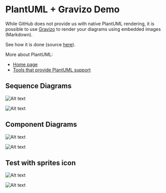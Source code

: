 # PlantUML + Gravizo Demo

While GitHub does not provide us with native PlantUML rendering,
it is possible to use [Gravizo](https://www.gravizo.com) to render
your diagrams using embedded images (Markdown).

See how it is done (source [here](https://raw.githubusercontent.com/htssouza/plantuml_with_gravizo/master/README.md)).

More about PlantUML:
- [Home page](http://plantuml.com)
- [Tools that provide PlantUML support](http://plantuml.com/running)

## Sequence Diagrams

![Alt text](https://g.gravizo.com/source/svg?https://raw.githubusercontent.com/htssouza/plantuml_with_gravizo/master/sequence1.plantuml)

![Alt text](https://g.gravizo.com/source/svg?https://raw.githubusercontent.com/htssouza/plantuml_with_gravizo/master/sequence2.plantuml)

## Component Diagrams

![Alt text](https://g.gravizo.com/source/svg?https://raw.githubusercontent.com/htssouza/plantuml_with_gravizo/master/component1.plantuml)

![Alt text](https://g.gravizo.com/source/svg?https://raw.githubusercontent.com/htssouza/plantuml_with_gravizo/master/component2.plantuml)

## Test with sprites icon

![Alt text](https://g.gravizo.com/source/svg?https://raw.githubusercontent.com/14FRS851/plantuml_with_gravizo/master/plantuml-icon-font-sprites.plantuml)


![Alt text](https://g.gravizo.com/source/svg?https://raw.githubusercontent.com/14FRS851/plantuml_with_gravizo/master/test.puml)

